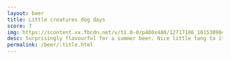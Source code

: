 ```yaml
---
layout: beer
title: Little creatures dog days
score: 7
img: https://scontent.xx.fbcdn.net/v/t1.0-0/p480x480/12717186_10153890415423745_6451428281725925044_n.jpg?oh=69dd5b24021ecd7f4d7cac7b4d2f03a1&oe=58DDE832
desc: Surprisingly flavourful for a summer beer. Nice little tang to it
permalink: /beer/:title.html
---
```

